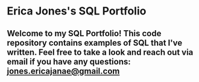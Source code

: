 # Erica Jones's SQL Portfolio

## Welcome to my SQL Portfolio! This code repository contains examples of SQL that I've written. Feel free to take a look and reach out via email if you have any questions: jones.ericajanae@gmail.com
